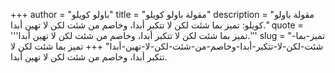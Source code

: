 +++
author = "باولو كويلو"
title = "مقولة باولو كويلو"
description = "مقولة باولو كويلو: تميز بما شئت لكن لا تتكبر أبدا، وخاصم من شئت لكن لا تهين أبدا."
quote = '''تميز بما شئت لكن لا تتكبر أبدا، وخاصم من شئت لكن لا تهين أبدا.'''
slug = "تميز-بما-شئت-لكن-لا-تتكبر-أبدا-وخاصم-من-شئت-لكن-لا-تهين-أبدا"
+++
تميز بما شئت لكن لا تتكبر أبدا، وخاصم من شئت لكن لا تهين أبدا.
